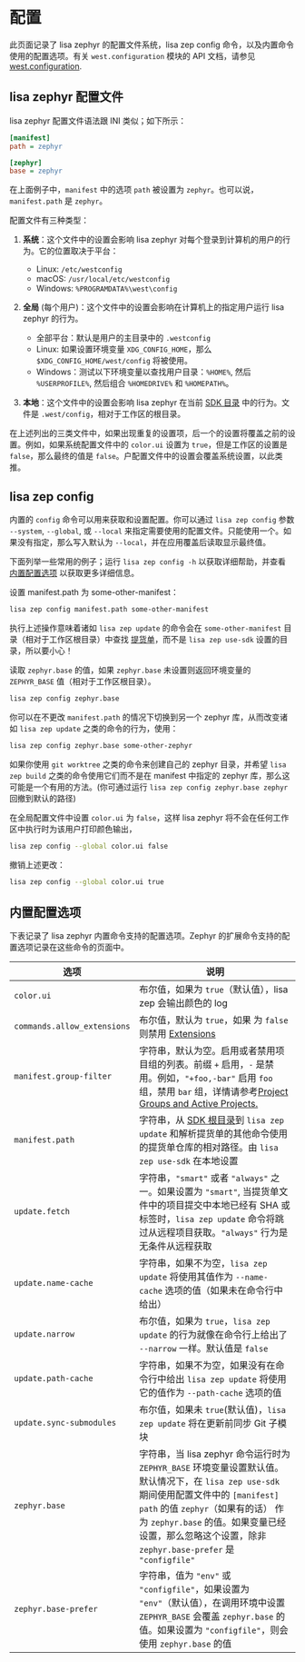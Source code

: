 # 配置

此页面记录了 lisa zephyr 的配置文件系统，lisa zep config 命令，以及内置命令使用的配置选项。有关 `west.configuration` 模块的 API 文档，请参见 [west.configuration](https://docs.zephyrproject.org/latest/develop/west/west-apis.html#west-apis-configuration).

## lisa zephyr 配置文件

lisa zephyr 配置文件语法跟 INI 类似；如下所示：

```INI
[manifest]
path = zephyr

[zephyr]
base = zephyr
```

在上面例子中，`manifest` 中的选项 `path` 被设置为 `zephyr`。也可以说，`manifest.path` 是 `zephyr`。

配置文件有三种类型：

1. **系统**：这个文件中的设置会影响 lisa zephyr 对每个登录到计算机的用户的行为。它的位置取决于平台：
    - Linux: `/etc/westconfig`
    - macOS: `/usr/local/etc/westconfig`
    - Windows: `%PROGRAMDATA%\west\config`
  
2. **全局** (每个用户)：这个文件中的设置会影响在计算机上的指定用户运行 lisa zephyr 的行为。
    - 全部平台：默认是用户的主目录中的 `.westconfig`
    - Linux: 如果设置环境变量 `XDG_CONFIG_HOME`，那么 `$XDG_CONFIG_HOME/west/config` 将被使用。
    - Windows：测试以下环境变量以查找用户目录：`%HOME%`, 然后 `%USERPROFILE%`, 然后组合 `%HOMEDRIVE%` 和 `%HOMEPATH%`。

3. **本地**：这个文件中的设置会影响 lisa zephyr 在当前 [SDK 目录](https://docs.zephyrproject.org/latest/glossary.html#term-west-workspace) 中的行为。文件是 `.west/config`，相对于工作区的根目录。
  
在上述列出的三类文件中，如果出现重复的设置项，后一个的设置将覆盖之前的设置。例如，如果系统配置文件中的 `color.ui` 设置为 `true`，但是工作区的设置是 `false`，那么最终的值是 `false`。户配置文件中的设置会覆盖系统设置，以此类推。

## lisa zep config

内置的 `config` 命令可以用来获取和设置配置。你可以通过 `lisa zep config` 参数 `--system`, `--global`, 或 `--local` 来指定需要使用的配置文件。只能使用一个。如果没有指定，那么写入默认为 `--local`，并在应用覆盖后读取显示最终值。

下面列举一些常用的例子；运行 `lisa zep config -h` 以获取详细帮助，并查看 [内置配置选项](https://docs.zephyrproject.org/latest/develop/west/config.html#west-config-index) 以获取更多详细信息。

设置 manifest.path 为 some-other-manifest：

```bash
lisa zep config manifest.path some-other-manifest
```
执行上述操作意味着诸如 `lisa zep update` 的命令会在 `some-other-manifest` 目录（相对于工作区根目录）中查找 [提货单](https://docs.zephyrproject.org/latest/glossary.html#term-west-manifest)，而不是 `lisa zep use-sdk` 设置的目录，所以要小心！

读取 `zephyr.base` 的值，如果 `zephyr.base` 未设置则返回环境变量的 `ZEPHYR_BASE` 值（相对于工作区根目录）。

```bash
lisa zep config zephyr.base
```

你可以在不更改 `manifest.path` 的情况下切换到另一个 zephyr 库，从而改变诸如 `lisa zep update` 之类的命令的行为，使用：


```bash
lisa zep config zephyr.base some-other-zephyr
```

如果你使用 `git worktree` 之类的命令来创建自己的 zephyr 目录，并希望 `lisa zep build` 之类的命令使用它们而不是在 manifest 中指定的 zephyr 库，那么这可能是一个有用的方法。(你可通过运行 `lisa zep config zephyr.base zephyr` 回撤到默认的路径)

在全局配置文件中设置 `color.ui` 为 `false`，这样 lisa zephyr 将不会在任何工作区中执行时为该用户打印颜色输出，

```bash
lisa zep config --global color.ui false
```

撤销上述更改：

```bash
lisa zep config --global color.ui true
```

## 内置配置选项

下表记录了 lisa zephyr 内置命令支持的配置选项。Zephyr 的扩展命令支持的配置选项记录在这些命令的页面中。

| 选项 | 说明 |
| ---- | ---- |
| `color.ui` | 布尔值，如果为 `true`（默认值），lisa zep 会输出颜色的 log |
| `commands.allow_extensions` | 布尔值，默认为 `true`，如果 为 `false` 则禁用 [Extensions](https://docs.zephyrproject.org/latest/develop/west/extensions.html#west-extensions)  |
| `manifest.group-filter` | 字符串，默认为空。启用或者禁用项目组的列表。前缀 `+` 启用，`-` 是禁用。例如，`"+foo,-bar"` 启用 `foo` 组，禁用 `bar` 组，详情请参考[Project Groups and Active Projects.](https://docs.zephyrproject.org/latest/develop/west/manifest.html#west-manifest-groups) |
| `manifest.path` | 字符串，从 [SDK 根目录](https://docs.zephyrproject.org/latest/glossary.html#term-west-workspace)到 `lisa zep update` 和解析提货单的其他命令使用的提货单仓库的相对路径。由 `lisa zep use-sdk` 在本地设置 |
| `update.fetch` | 字符串，`"smart"` 或者 `"always"` 之一。如果设置为 `"smart"`, 当提货单文件中的项目提交中本地已经有 SHA 或标签时，`lisa zep update` 命令将跳过从远程项目获取。`"always"` 行为是无条件从远程获取 |
| `update.name-cache` | 字符串，如果不为空，`lisa zep update` 将使用其值作为 `--name-cache` 选项的值（如果未在命令行中给出）|
| `update.narrow` | 布尔值，如果为 `true`，`lisa zep update` 的行为就像在命令行上给出了 `--narrow` 一样。默认值是 `false` |
| `update.path-cache` | 字符串，如果不为空，如果没有在命令行中给出 `lisa zep update` 将使用它的值作为 `--path-cache` 选项的值 |
| `update.sync-submodules` | 布尔值，如果未 `true`(默认值)，`lisa zep update` 将在更新前同步 Git 子模块 |
| `zephyr.base` | 字符串，当 lisa zephyr 命令运行时为 `ZEPHYR_BASE` 环境变量设置默认值。默认情况下，在 `lisa zep use-sdk` 期间使用配置文件中的 `[manifest]` `path` 的值 `zephyr`（如果有的话） 作为 `zephyr.base` 的值。如果变量已经设置，那么忽略这个设置，除非 `zephyr.base-prefer` 是 `"configfile"` |
| `zephyr.base-prefer` | 字符串，值为 `"env"` 或 `"configfile"`，如果设置为 `"env"`（默认值），在调用环境中设置 `ZEPHYR_BASE` 会覆盖 `zephyr.base` 的值。如果设置为 `"configfile"`，则会使用 `zephyr.base` 的值 |